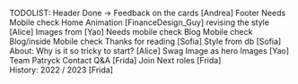 TODOLIST:
Header
	Done -> Feedback on the cards   [Andrea]
Footer
	Needs Mobile check
Home
	Animation				        [FinanceDesign_Guy]
	revising the style			    [Alice]
	Images from 				    [Yao]
	Needs mobile check
Blog
	Mobile check
Blog/inside
	Mobile check
	Thanks for reading			    [Sofia]
	Style from db				    [Sofia]
About:
	Why is it so tricky to start?	[Alice]
	Swag Image as hero
	Images 					        [Yao]
Team
	Patryck
Contact
	Q&A					            [Frida]
Join
	Next roles		        		[Frida]					
History:
	2022 / 2023      				[Frida]
